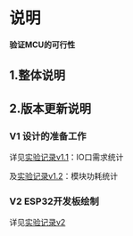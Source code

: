 # 说明

**验证MCU的可行性**

## 1.整体说明



## 2.版本更新说明

### V1 设计的准备工作

详见[实验记录v1.1](2_实验记录\v1_20240817\README1.md)：IO口需求统计

及[实验记录v1.2](2_实验记录\v1_20240817\README2.md)：模块功耗统计

### V2 ESP32开发板绘制

详见[实验记录v2](2_实验记录\v2_20240818\README.md)

